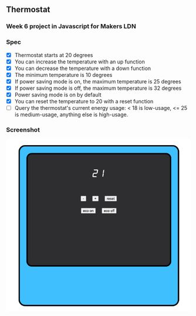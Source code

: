 ## Thermostat 
### Week 6 project in Javascript for Makers LDN

### Spec
- [x] Thermostat starts at 20 degrees
- [x] You can increase the temperature with an up function
- [x] You can decrease the temperature with a down function
- [x] The minimum temperature is 10 degrees
- [x] If power saving mode is on, the maximum temperature is 25 degrees
- [x] If power saving mode is off, the maximum temperature is 32 degrees
- [x] Power saving mode is on by default
- [x] You can reset the temperature to 20 with a reset function
- [ ] Query the thermostat's current energy usage: < 18 is low-usage, <= 25 is medium-usage, anything else is high-usage.

### Screenshot 
![Alt text](/screenshot.png?raw=true)